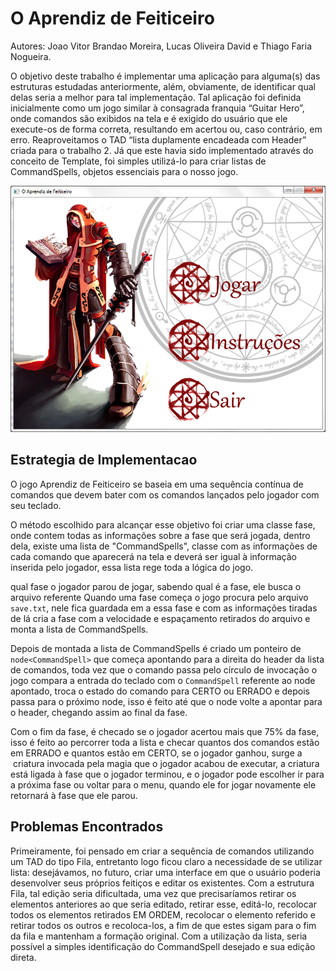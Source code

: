 # O Aprendiz de Feiticeiro

Autores: Joao Vitor Brandao Moreira, Lucas Oliveira David e Thiago Faria Nogueira.

O objetivo deste trabalho é implementar uma aplicação para alguma(s) das estruturas
estudadas anteriormente, além, obviamente, de identificar qual delas seria a melhor
para tal implementação. Tal aplicação foi definida inicialmente como um jogo similar
à consagrada franquia “Guitar Hero”, onde comandos são exibidos na tela e é exigido
do usuário que ele execute-os de forma correta, resultando em acertou ou, caso contrário,
em erro.
Reaproveitamos o TAD “lista duplamente encadeada com Header” criada para o trabalho 2.
Já que este havia sido implementado através do conceito de Template, foi simples utilizá-lo
para criar listas de CommandSpells, objetos essenciais para o nosso jogo.

![Screenshot 1](https://github.com/Comp-UFSCar/data-structures/blob/master/projects/aprendiz-de-feiticero/screenshots/1.png)

## Estrategia de Implementacao

O jogo Aprendiz de Feiticeiro se baseia em uma sequência contínua de comandos que
devem bater com os comandos lançados pelo jogador com seu teclado.

O método escolhido para alcançar esse objetivo foi criar uma classe fase, onde contem
todas as informações sobre a fase que será jogada, dentro dela, existe uma lista
de "CommandSpells", classe com as informações de cada comando que aparecerá na tela
e deverá ser igual à informação inserida pelo jogador, essa lista rege toda a lógica do jogo.

qual fase o jogador parou de jogar, sabendo qual é a fase, ele busca o arquivo referente
Quando uma fase começa o jogo procura pelo arquivo `save.txt`, nele fica guardada em
a essa fase e com as informações tiradas de lá cria a fase com a velocidade e espaçamento
retirados do arquivo e monta a lista de CommandSpells.

Depois de montada a lista de CommandSpells é criado um ponteiro de `node<CommandSpell>`
que começa apontando para a direita do header da lista de comandos, toda vez que o comando
passa pelo círculo de invocação o jogo compara a entrada do teclado com o `CommandSpell`
referente ao node apontado, troca o estado do comando para CERTO ou ERRADO e depois passa
para o próximo node, isso é feito até que o node volte a apontar para o header, chegando
assim ao final da fase.

Com o fim da fase, é checado se o jogador acertou mais que 75% da fase, isso é feito ao
percorrer toda a lista e checar quantos dos comandos estão em ERRADO e quantos estão em
CERTO, se o jogador ganhou, surge a  criatura invocada pela magia que o jogador acabou
de executar, a criatura está ligada à fase que o jogador terminou, e o jogador pode
escolher ir para a próxima fase ou voltar para o menu, quando ele for jogar novamente
ele retornará à fase que ele parou.

## Problemas Encontrados

Primeiramente, foi pensado em criar a sequência de comandos utilizando um TAD do tipo Fila,
entretanto logo ficou claro a necessidade de se utilizar lista: desejávamos, no futuro,
criar uma interface em que o usuário poderia desenvolver seus próprios feitiços e editar
os existentes. Com a estrutura Fila, tal edição seria dificultada, uma vez que precisaríamos
retirar os elementos anteriores ao que seria editado, retirar esse, editá-lo, recolocar todos
os elementos retirados EM ORDEM, recolocar o elemento referido e retirar todos os outros e
recoloca-los, a fim de que estes sigam para o fim da fila e mantenham a formação original.
Com a utilização da lista, seria possível a simples identificação do CommandSpell desejado
e sua edição direta.
